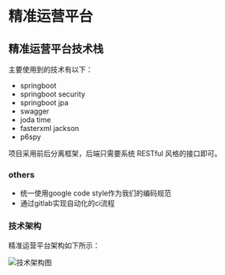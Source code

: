 # 精准运营平台

## 精准运营平台技术栈

主要使用到的技术有以下：

+ springboot 
+ springboot security
+ springboot jpa
+ swagger
+ joda time
+ fasterxml jackson
+ p6spy

项目采用前后分离框架，后端只需要系统 RESTful 风格的接口即可。

### others

+ 统一使用google code style作为我们的编码规范
+ 通过gitlab实现自动化的ci流程


### 技术架构

精准运营平台架构如下所示：

![技术架构图](./src/readme/static/技术架构图.png)

